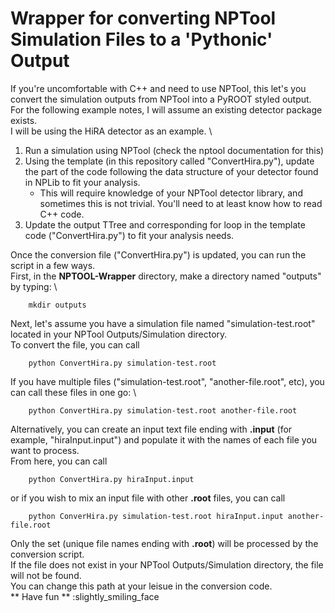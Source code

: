 # Wrapper for converting NPTool Simulation Files to a 'Pythonic' Output
If you're uncomfortable with C++ and need to use NPTool, this let's you convert the simulation outputs from NPTool into a PyROOT styled output.
For the following example notes, I will assume an existing detector package exists. \
I will be using the HiRA detector as an example. \

1. Run a simulation using NPTool (check the nptool documentation for this) 
2. Using the template (in this repository called "ConvertHira.py"), update the part of the code following the data structure of your detector found in NPLib to fit your analysis.
	- This will require knowledge of your NPTool detector library, and sometimes this is not trivial. You'll need to at least know how to read C++ code.
3. Update the output TTree and corresponding for loop in the template code ("ConvertHira.py") to fit your analysis needs.

Once the conversion file ("ConvertHira.py") is updated, you can run the script in a few ways. \
First, in the **NPTOOL-Wrapper** directory, make a directory named "outputs" by typing: \
``` console
	mkdir outputs
```
Next, let's assume you have a simulation file named "simulation-test.root" located in your NPTool Outputs/Simulation directory. \
To convert the file, you can call
```console 
	python ConvertHira.py simulation-test.root
```
If you have multiple files ("simulation-test.root", "another-file.root", etc), you can call these files in one go: \
```console
	python ConvertHira.py simulation-test.root another-file.root
```
Alternatively, you can create an input text file ending with **.input** (for example, "hiraInput.input") and populate it with the names of each file you want to process.\
From here, you can call
```console
	python ConvertHira.py hiraInput.input
```
or if you wish to mix an input file with other **.root** files, you can call
```console 
	python ConverHira.py simulation-test.root hiraInput.input another-file.root
```
Only the set (unique file names ending with **.root**) will be processed by the conversion script. \
If the file does not exist in your NPTool Outputs/Simulation directory, the file will not be found. \
You can change this path at your leisue in the conversion code. \
** Have fun ** :slightly_smiling_face


